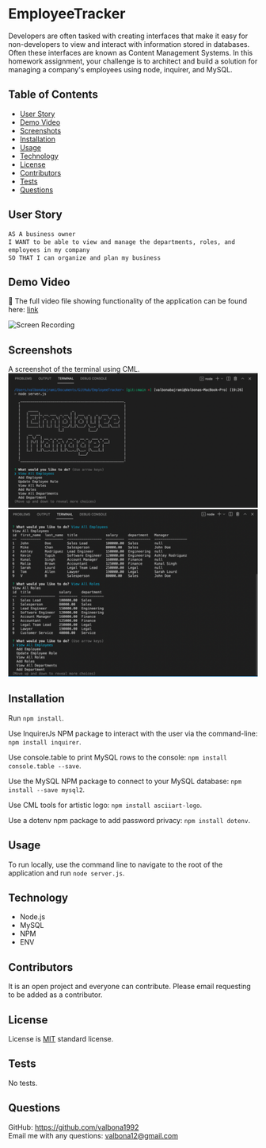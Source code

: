 # EmployeeTracker
Developers are often tasked with creating interfaces that make it easy for non-developers to view and interact with information stored in databases. Often these interfaces are known as Content Management Systems. In this homework assignment, your challenge is to architect and build a solution for managing a company's employees using node, inquirer, and MySQL.

## Table of Contents 
  
  * [User Story](#userstory)
  * [Demo Video](#demovideo)
  * [Screenshots](#screenshots)
  * [Installation](#installation)
  * [Usage](#usage)
  * [Technology](#technology)
  * [License](#license)
  * [Contributors](#contributors)
  * [Tests](#tests)
  * [Questions](#questions)

## User Story

```
AS A business owner
I WANT to be able to view and manage the departments, roles, and employees in my company
SO THAT I can organize and plan my business
```
## Demo Video 

🎥 The full video file showing functionality of the application can be found here: [link](https://drive.google.com/file/d/1paBfaafed2WMutkMsu3ejHpYv2GvrW79/view?usp=sharing) <br/>

![Screen Recording](img/previewrecording.gif)

## Screenshots 
A screenshot of the terminal using CML. 
<img src="images/terminal1.png" alt="screenshot" />
<img src="images/terminal2.png" alt="screenshot" />

## Installation
Run `npm install`. 

Use InquirerJs NPM package to interact with the user via the command-line: `npm install inquirer`.

Use console.table to print MySQL rows to the console: `npm install console.table --save`.

Use the MySQL NPM package to connect to your MySQL database: `npm install --save mysql2`.

Use CML tools for artistic logo: `npm install asciiart-logo`.

Use a dotenv npm package to add password privacy: `npm install dotenv`.

## Usage
To run locally, use the command line to navigate to the root of the application and run `node server.js`. 

## Technology
- Node.js
- MySQL
- NPM 
- ENV


## Contributors
It is an open project and everyone can contribute. Please email requesting to be added as a contributor.
  
## License
License is [MIT](https://opensource.org/licenses/MIT) standard license.

## Tests
No tests. 

## Questions
GitHub: https://github.com/valbona1992  <br/>
Email me with any questions: valbona12@gmail.com 
